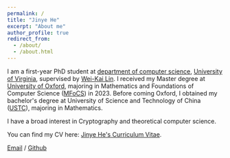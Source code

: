 ```yaml
---
permalink: /
title: "Jinye He"
excerpt: "About me"
author_profile: true
redirect_from: 
  - /about/
  - /about.html
---
```

I am a first-year PhD student at [department of computer science](https://engineering.virginia.edu/department/computer-science), [University of Virginia](https://www.virginia.edu/), supervised by [Wei-Kai Lin](https://weikailin.github.io/). I received my Master degree at [University of Oxford](https://www.ox.ac.uk/), majoring in Mathematics and Foundations of Computer Science ([MFoCS](https://www.ox.ac.uk/admissions/graduate/courses/msc-mathematics-and-foundations-computer-science)) in 2023. Before coming Oxford, I obtained my bachelor's degree at University of Science and Technology of China ([USTC](https://www.ustc.edu.cn/)), majoring in Mathematics.

I have a broad interest in Cryptography and theoretical computer science.     

You can find my CV here: [Jinye He's Curriculum Vitae](../assets/CV.pdf).  

[Email](mailto:Jin-yeHe@outlook.com) / [Github](https://github.com/Jinye-He)
